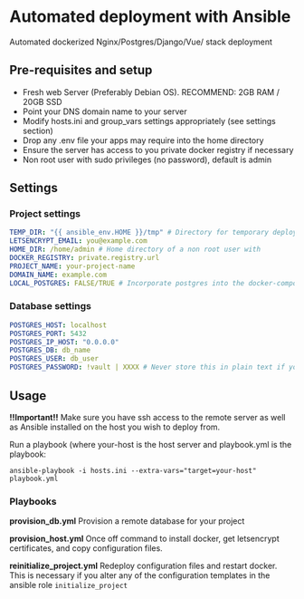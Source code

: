 # Automated deployment with Ansible
Automated dockerized Nginx/Postgres/Django/Vue/ stack deployment
 
## Pre-requisites and setup
* Fresh web Server (Preferably Debian OS). RECOMMEND: 2GB RAM / 20GB SSD 
* Point your DNS domain name to your server
* Modify hosts.ini and group_vars settings appropriately (see settings section)
* Drop any .env file your apps may require into the home directory
* Ensure the server has access to you private docker registry if necessary
* Non root user with sudo privileges (no password), default is admin

## Settings
### Project settings
```yaml
TEMP_DIR: "{{ ansible_env.HOME }}/tmp" # Directory for temporary deploy files
LETSENCRYPT_EMAIL: you@example.com
HOME_DIR: /home/admin # Home directory of a non root user with 
DOCKER_REGISTRY: private.registry.url
PROJECT_NAME: your-project-name
DOMAIN_NAME: example.com
LOCAL_POSTGRES: FALSE/TRUE # Incorporate postgres into the docker-compose stack in lei of a remote db
```
### Database settings
```yaml
POSTGRES_HOST: localhost
POSTGRES_PORT: 5432
POSTGRES_IP_HOST: "0.0.0.0"
POSTGRES_DB: db_name
POSTGRES_USER: db_user
POSTGRES_PASSWORD: !vault | XXXX # Never store this in plain text if you commit to version control
```

## Usage
**!!Important!!** Make sure you have ssh access to the remote server as well as Ansible installed on the host
you wish to deploy from.

Run a playbook (where your-host is the host server and playbook.yml is the playbook:
```shell script
ansible-playbook -i hosts.ini --extra-vars="target=your-host" playbook.yml
```
### Playbooks
**provision_db.yml** Provision a remote database for your project

**provision_host.yml** Once off command to install docker, get letsencrypt certificates, and copy configuration files.

**reinitialize_project.yml** Redeploy configuration files and restart docker. This is necessary if you alter any
of the configuration templates in the ansible role `initialize_project`






